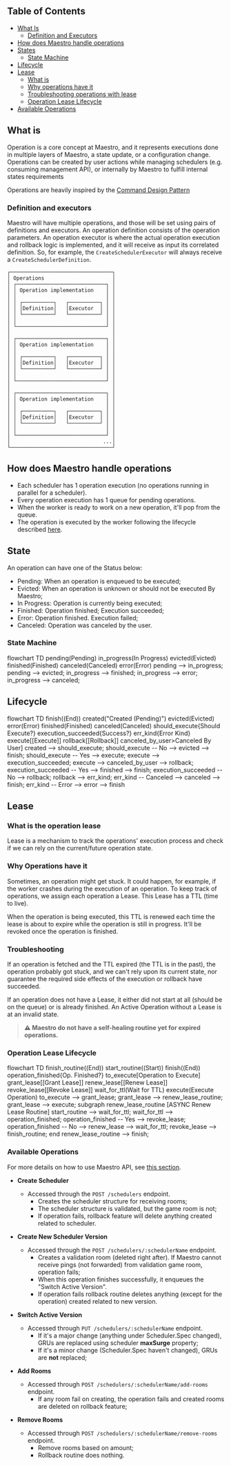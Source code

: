 Table of Contents
---

- [What Is](#what-is)
  - [Definition and Executors](#definition-and-executors)
- [How does Maestro handle operations](#how-does-maestro-handle-operations)
- [States](#state)
  - [State Machine](#state-machine)
- [Lifecycle](#lifecycle)
- [Lease](#lease)
  - [What is](#what-is-the-operation-lease)
  - [Why operations have it](#why-operations-have-it)
  - [Troubleshooting operations with lease](#troubleshooting)
  - [Operation Lease Lifecycle](#operation-lease-lifecycle)
- [Available Operations](#available-operations)


## What is
Operation is a core concept at Maestro, and it represents executions done in multiple layers of Maestro, a state update, or a configuration change.
Operations can be created by user actions while managing schedulers (e.g. consuming management API), or internally by Maestro to fulfill internal states requirements

Operations are heavily inspired by the [Command Design Pattern](https://en.wikipedia.org/wiki/Command_pattern)

### Definition and executors

Maestro will have multiple operations, and those will be set using pairs of definitions and executors.
An operation definition consists of the operation parameters.
An operation executor is where the actual operation execution and rollback logic is implemented, and it will receive as input its correlated definition.
So, for example, the `CreateSchedulerExecutor` will always receive a `CreateSchedulerDefinition`.

```
┌─────────────────────────────────┐
│ Operations                      │
│ ┌─────────────────────────────┐ │
│ │ Operation implementation    │ │
│ │                             │ │
│ │ ┌──────────┐   ┌──────────┐ │ │
│ │ │Definition│   │Executor  │ │ │
│ │ └──────────┘   └──────────┘ │ │
│ │                             │ │
│ └─────────────────────────────┘ │
│                                 │
│ ┌─────────────────────────────┐ │
│ │ Operation implementation    │ │
│ │                             │ │
│ │ ┌──────────┐   ┌──────────┐ │ │
│ │ │Definition│   │Executor  │ │ │
│ │ └──────────┘   └──────────┘ │ │
│ │                             │ │
│ └─────────────────────────────┘ │
│                                 │
│ ┌─────────────────────────────┐ │
│ │ Operation implementation    │ │
│ │                             │ │
│ │ ┌──────────┐   ┌──────────┐ │ │
│ │ │Definition│   │Executor  │ │ │
│ │ └──────────┘   └──────────┘ │ │
│ │                             │ │
│ └─────────────────────────────┘ │
│                              ...│
└─────────────────────────────────┘
```

## How does Maestro handle operations
- Each scheduler has 1 operation execution (no operations running in parallel for a scheduler).
- Every operation execution has 1 queue for pending operations.
- When the worker is ready to work on a new operation, it'll pop from the queue.
- The operation is executed by the worker following the lifecycle described [here](#lifecycle).

## State
An operation can have one of the Status below:
- Pending: When an operation is enqueued to be executed;
- Evicted: When an operation is unknown or should not be executed By Maestro;
- In Progress: Operation is currently being executed; 
- Finished: Operation finished; Execution succeeded;
- Error: Operation finished. Execution failed;
- Canceled: Operation was canceled by the user.
### State Machine
<!DOCTYPE html>
<html lang="en">
  <head>
    <script src="https://cdnjs.cloudflare.com/ajax/libs/mermaid/8.14.0/mermaid.min.js"></script>
  </head>
  <body>
    <div class="mermaid">
      flowchart TD
        pending(Pending)
        in_progress(In Progress)
        evicted(Evicted)
        finished(Finished)
        canceled(Canceled)
        error(Error)
        pending --> in_progress;
        pending --> evicted;
        in_progress --> finished;
        in_progress --> error;
        in_progress --> canceled;
    </div>
  </body>
  <script>
  var config = {
    startOnLoad:true,
    theme: 'default',
    flowchart:{
      useMaxWidth:false,
      htmlLabels:true
    }
  };
  mermaid.initialize(config);
  window.mermaid.init(undefined, document.querySelectorAll('.language-mermaid'));
  </script>
</html>

## Lifecycle
<!DOCTYPE html>
<html lang="en">
  <head>
    <script src="https://cdnjs.cloudflare.com/ajax/libs/mermaid/8.14.0/mermaid.min.js"></script>
  </head>
  <body>
    <div class="mermaid">
      flowchart TD
        finish((End))
        created("Created (Pending)")
        evicted(Evicted)
        error(Error)
        finished(Finished)
        canceled(Canceled)
        should_execute{Should Execute?}
        execution_succeeded{Success?}
        err_kind{Error Kind}
        execute[[Execute]]
        rollback[[Rollback]]
        canceled_by_user>Canceled By User]
        created --> should_execute;
        should_execute -- No --> evicted --> finish;
        should_execute -- Yes --> execute;
        execute --> execution_succeeded;
        execute --> canceled_by_user --> rollback;
        execution_succeeded -- Yes --> finished --> finish;
        execution_succeeded -- No --> rollback;
        rollback --> err_kind;
        err_kind -- Canceled --> canceled --> finish;
        err_kind -- Error --> error --> finish
    </div>
  </body>
  <script>
  var config = {
    startOnLoad:true,
    theme: 'default',
    flowchart:{
      useMaxWidth:false,
      htmlLabels:true
    }
  };
  mermaid.initialize(config);
  window.mermaid.init(undefined, document.querySelectorAll('.language-mermaid'));
  </script>
</html>

## Lease
### What is the operation lease
Lease is a mechanism to track the operations' execution process and check if we can rely on the current/future operation state. 
### Why Operations have it
Sometimes, an operation might get stuck. It could happen, for example, if the worker crashes during the execution of an operation.
To keep track of operations, we assign each operation a Lease.
This Lease has a TTL (time to live). 

When the operation is being executed, this TTL is renewed each time the lease is about to expire while the operation is still in progress.
It'll be revoked once the operation is finished.

### Troubleshooting
If an operation is fetched and the TTL expired (the TTL is in the past), the operation probably got stuck, 
and we can't rely upon its current state, nor guarantee the required side effects of the execution or rollback have succeeded.

If an operation does not have a Lease, it either did not start at all (should be on the queue) or is already finished. 
An Active Operation without a Lease is at an invalid state.


>**⚠ Maestro do not have a self-healing routine yet for expired operations.**


### Operation Lease Lifecycle
<!DOCTYPE html>
<html lang="en">
  <head>
    <script src="https://cdnjs.cloudflare.com/ajax/libs/mermaid/8.14.0/mermaid.min.js"></script>
  </head>
  <body>
    <div class="mermaid">
      flowchart TD
          finish_routine((End))
          start_routine((Start))
          finish((End))
          operation_finished{Op. Finished?}
          to_execute[Operation to Execute]
          grant_lease[[Grant Lease]]
          renew_lease[[Renew Lease]]
          revoke_lease[[Revoke Lease]]
          wait_for_ttl(Wait for TTL)
          execute(Execute Operation)
          to_execute --&gt; grant_lease;
          grant_lease --&gt; renew_lease_routine;
          grant_lease --&gt; execute;
          subgraph renew_lease_routine [ASYNC Renew Lease Routine]
              start_routine --&gt; wait_for_ttl;
              wait_for_ttl --&gt; operation_finished;
              operation_finished -- Yes --&gt; revoke_lease;
              operation_finished -- No --&gt; renew_lease --&gt; wait_for_ttl;
              revoke_lease --&gt; finish_routine;
          end
          renew_lease_routine --&gt; finish;
    </div>
  </body>
  <script>
  var config = {
    startOnLoad:true,
    theme: 'default',
    flowchart:{
      useMaxWidth:false,
      htmlLabels:true
    }
  };
  mermaid.initialize(config);
  window.mermaid.init(undefined, document.querySelectorAll('.language-mermaid'));
  </script>
</html>


### Available Operations
For more details on how to use Maestro API, see [this section](https://topfreegames.github.io/maestro/OpenAPI/).

- **Create Scheduler**
  - Accessed through the `POST /schedulers` endpoint.
    - Creates the scheduler structure for receiving rooms; 
    - The scheduler structure is validated, but the game room is not;
    - If operation fails, rollback feature will delete anything created related to scheduler.

- **Create New Scheduler Version**
  - Accessed through the `POST /schedulers/:schedulerName` endpoint.
    - Creates a validation room (deleted right after).
    If Maestro cannot receive pings (not forwarded) from validation game room, operation fails;
    - When this operation finishes successfully, it enqueues the "Switch Active Version".
    - If operation fails rollback routine deletes anything (except for the operation) created related to new version.

- **Switch Active Version**
  - Accessed through `PUT /schedulers/:schedulerName` endpoint.
    - If it's a major change (anything under Scheduler.Spec changed), GRUs are replaced using scheduler **maxSurge** property;
    - If it's a minor change (Scheduler.Spec haven't changed), GRUs are **not** replaced;

- **Add Rooms**
  - Accessed through `POST /schedulers/:schedulerName/add-rooms` endpoint.
    - If any room fail on creating, the operation fails and created rooms are deleted on rollback feature;

- **Remove Rooms**
  - Accessed through `POST /schedulers/:schedulerName/remove-rooms` endpoint.
    - Remove rooms based on amount;
    - Rollback routine does nothing.